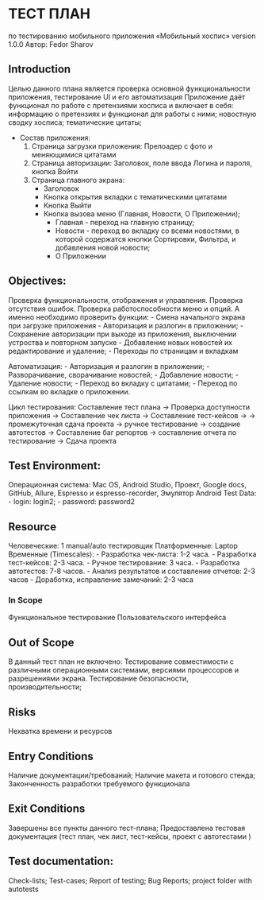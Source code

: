 # ТЕСТ ПЛАН
по тестированию мобильного приложения «Мобильный хоспис» version 1.0.0
Автор: Fedor Sharov

## Introduction
Целью данного плана является проверка основной функциональности приложения, тестирование UI и его автоматизация
Приложение даёт функционал по работе с претензиями хосписа и включает в себя:
информацию о претензиях и функционал для работы с ними;
новостную сводку хосписа;
тематические цитаты;

* Состав приложения:
  1. Страница загрузки приложения: Прелоадер с фото и меняющимися цитатами
  2. Страница авторизации: Заголовок, поле ввода Логина и пароля,  кнопка Войти
  3. Страница главного экрана:
     * Заголовок
     * Кнопка открытия вкладки с тематическими цитатами
     * Кнопка Выйти
     * Кнопка вызова меню (Главная, Новости, О Приложении);
       - Главная - переход на главную страницу;
       - Новости - переход во вкладку со всеми новостями, в которой содержатся кнопки Сортировки, Фильтра, и добавления новой новости;
       - О Приложении 
       
## Objectives:
Проверка функциональности, отображения и управления.
Проверка отсутствия ошибок.
Проверка работоспособности меню и опций.
А именно необходимо проверить функции:
    - Смена начального экрана при загрузке приложения
    - Авторизация и разлогин в приложении;
    - Сохранение авторизации при выходе из приложения, выключении устроства и повторном запуске
    - Добавление новых новостей их редактирование и удаление;
    - Переходы по страницам и вкладкам

Автоматизация:
    - Авторизация и разлогин в приложении;
    - Разворачивание, сворачивание новостей;
    - Добавление новости;
    - Удаление новости;
    - Переход во вкладку с цитатами;
    - Переход по ссылкам во вкладке о приложении.

Цикл тестирования: Составление тест плана -> Проверка доступности приложения -> Составление чек листа -> Составление тест-кейсов ->
-> промежуточная сдача проекта -> ручное тестирование -> создание автотестов -> Составление баг репортов -> составление отчета по тестирование -> Сдача проекта

## Test Environment:
Операционная система: Mac OS, Android Studio, Проект, Google docs, GitHub, Allure, Espresso и espresso-recorder, Эмулятор Android
Test Data:
    - login: login2;
    - password: password2

## Resource
Человеческие: 1 manual/auto тестировщик
Платформенные: Laptop 
Временные (Timescales):
    - Разработка чек-листа: 1-2 часа.
    - Разработка тест-кейсов: 2-3 часа.
    - Ручное тестирование: 3 часа.
    - Разработка автотестов: 7-8 часов.
    - Анализ результатов и составление отчетов: 2-3 часов
    - Доработка, исправление замечаний: 2-3 часа


### In Scope
Функциональное тестирование
Пользовательского интерфейса
## Out of Scope
В данный тест план не включено:
Тестирование совместимости с различными операционными системами, версиями процессоров и разрешениями экрана.
Тестирование безопасности, производительности;

## Risks
Нехватка времени и ресурсов

## Entry Conditions
Наличие документации/требований;
Наличие макета и готового стенда;
Законченность разработки требуемого функционала
## Exit Conditions
Завершены все пункты данного тест-плана;
Предоставлена тестовая документация (тест план, чек лист, тест-кейсы, проект с автотестами )


## Test documentation:
Check-lists;
Test-cases;
Report of testing;
Bug Reports;
project folder with autotests

